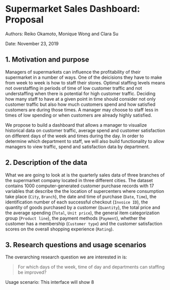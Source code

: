 # Supermarket Sales Dashboard: Proposal

Authors: Reiko Okamoto, Monique Wong and Clara Su

Date: November 23, 2019

## 1. Motivation and purpose
Managers of supermarkets can influence the profitability of their supermarket in a number of ways. One of the deicisions they have to make from week to week is how to staff their stores. Optimal staffing levels means not overstaffing in periods of time of low customer traffic and not understaffing when there is potential for high customer traffic. Deciding how many staff to have at a given point in time should consider not only customer traffic but also how much customers spend and how satisfied customers are during those times. A manager may choose to staff less in times of low spending or when customers are already highly satisfied. 

We propose to build a dashboard that allows a manager to visualize historical data on customer traffic, average spend and customer satisfaction on different days of the week and times during the day. In order to determine which department to staff, we will also build functionality to allow managers to view traffic, spend and satisfaction data by department. 

## 2. Description of the data
What we are going to look at is the quarterly sales data of three branches of the supermarket company located in three different cities. The dataset contains 1000 computer-generated customer purchase records with 17 variables that describe the the location of supercenters where consumption take place (`City`, `Branch`), the date and time of purchase (`Date`, `Time`), the identification number of each successful checkout (`Invoice ID`), the quantity of goods purchased by a customer (`Quantity`), the total price and the average spending (`Total`, `Unit price`), the general item categorization group (`Product line`), the payment methods (`Payment`), whether the customer has a membership (`Customer type`) and the customer satisfaction scores on the overall shopping experience (`Rating`).

## 3. Research questions and usage scenarios
The overarching research question we are interested in is:
> For which days of the week, time of day and departments can staffing be improved?

Usage scenario:
This interface will show 8 

